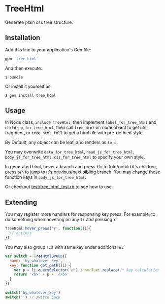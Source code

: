 # TreeHtml

Generate plain css tree structure.

## Installation

Add this line to your application's Gemfile:

```ruby
gem 'tree_html'
```

And then execute:

    $ bundle

Or install it yourself as:

    $ gem install tree_html

## Usage

In Node class, `include TreeHtml`, then implement `label_for_tree_html` and `children_for_tree_html`, then call `tree_html` on node object to get ul/li fragment, or `tree_html_full` to get a html file with pre-defined style.

By Default, any object can be leaf, and renders as `to_s`.

You may overwrite `data_for_tree_html`, `head_js_for_tree_html`, `body_js_for_tree_html`, `css_for_tree_html` to specify your own style.

In generated html, hover a branch and press `f`/`u` to fold/unfold it's children, press `p`/`n` to jump to it's previous/next sibling branch. You may change these function keys in `body_js_for_tree_html`.

Or checkout [test/tree_html_test.rb](https://github.com/turnon/tree_html/blob/master/test/tree_html_test.rb) to see how to use.

## Extending

You may register more handlers for responsing key press. For example, to do something when hovering on any `li` and pressing `r`

```javascript
TreeHtml.hover_press('r', function(li){
  // actions
})
```

You may also group `li`s with same key under additional `ul`:

```javascript
var switch = TreeHtmlGroup({
  name: 'by_whatever_key',
  key: function get_path(li) {
    var p = li.querySelector('a').innerText.replace(/* key calculation here */)
    return '<b>' + p + '</b>'
  }
})

switch('by_whatever_key')
switch('') // switch back
```
